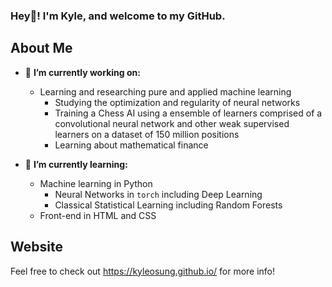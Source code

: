 ### Hey👋! I'm Kyle, and welcome to my GitHub.

## About Me
- 🔭 **I’m currently working on:**
  - Learning and researching pure and applied machine learning
    - Studying the optimization and regularity of neural networks
    - Training a Chess AI using a ensemble of learners comprised of a convolutional neural network and other weak supervised learners on a dataset of 150 million positions 
    - Learning about mathematical finance

- 🌱 **I’m currently learning:**
  - Machine learning in Python
    - Neural Networks in ``torch`` including Deep Learning
    - Classical Statistical Learning including Random Forests
  - Front-end in HTML and CSS



## Website

Feel free to check out https://kyleosung.github.io/ for more info!
